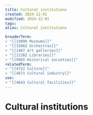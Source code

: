 ```yaml
---
title: Cultural institutions
created: 2024-12-01
modified: 2024-12-01
tags: 
alias: Cultural institutions

broaderTerm:
- "[[14090 Museums]]"
- "[[15082 Orchestras]]"
- "[[1467 Art galleries]]"
- "[[12382 Libraries]]"
- "[[9965 Historical societies]]"
relatedTerm:
- "[[4722 Culture]]"
- "[[4671 Cultural industry]]"
use:
- "[[4643 Cultural facilities]]"
---
```

# Cultural institutions
